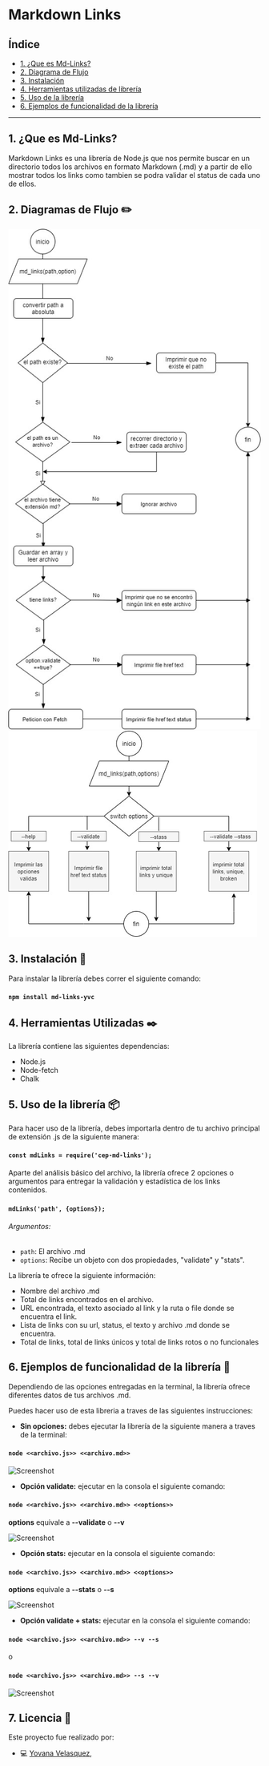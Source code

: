 # Markdown Links

## Índice

* [1. ¿Que es Md-Links?](#1-que-es-md-links)
* [2. Diagrama de Flujo](#2-diagrama-de-flujo)
* [3. Instalación](#3-instalación)
* [4. Herramientas utilizadas de librería](#4-herramientas-utilizadas)
* [5. Uso de la librería](#5-uso-de-la-librería)
* [6. Ejemplos de funcionalidad de la librería](#5-ejemplos-de-funcionalidad-de-la-librería)

***

## 1. ¿Que es Md-Links?

Markdown Links es una librería de Node.js que nos permite buscar en un directorio todos los archivos en formato Markdown (.md) y a partir de ello mostrar todos los links como tambien se podra validar el status de cada uno de ellos.

## 2. Diagramas de Flujo :pencil2:

![md-links](src/img/md_links.jpg)
![cli](src/img/cli.jpg)

## 3. Instalación :rocket:

Para instalar la librería debes correr el siguiente comando:
#### `npm install md-links-yvc`

## 4. Herramientas Utilizadas 	:black_nib:

La librería contiene las siguientes dependencias:
* Node.js
* Node-fetch
* Chalk

## 5. Uso de la librería :package:
Para hacer uso de la librería, debes importarla dentro de tu archivo principal de extensión .js de la siguiente manera:
#### `const mdLinks = require('cep-md-links');`

Aparte del análisis básico del archivo, la librería ofrece 2 opciones o argumentos para entregar la validación y estadística de los links contenidos.
#### `mdLinks('path', {options});`

###### Argumentos:
* `path`: El archivo .md
* `options`: Recibe un objeto con dos propiedades, "validate" y "stats". 

La librería te ofrece la siguiente información:

* Nombre del archivo .md
* Total de links encontrados en el archivo.
* URL encontrada, el texto asociado al link y la ruta o file donde se encuentra el link.
* Lista de links con su url, status, el texto y archivo .md donde se encuentra.
* Total de links, total de links únicos y total de links rotos o no funcionales

## 6. Ejemplos de funcionalidad de la librería :memo:

Dependiendo de las opciones entregadas en la terminal, la librería ofrece diferentes datos de tus archivos .md.

Puedes hacer uso de esta libreria a traves de las siguientes instrucciones:

* **Sin opciones:** debes ejecutar la librería de la siguiente manera a traves de la terminal:

#### `node <<archivo.js>> <<archivo.md>>`

![Screenshot](./img/mdlinks-t.PNG)

 * **Opción validate:** ejecutar en la consola el siguiente comando:

#### `node <<archivo.js>> <<archivo.md>> <<options>>`

**options** equivale a **--validate** o **--v**

![Screenshot](./img/mdlinks-v.PNG)

* **Opción stats:** ejecutar en la consola el siguiente comando:

#### `node <<archivo.js>> <<archivo.md>> <<options>>`

**options** equivale a **--stats** o **--s**

![Screenshot](./img/mdlinks-s.PNG)

* **Opción validate + stats:** ejecutar en la consola el siguiente comando:

#### `node <<archivo.js>> <<archivo.md>> --v --s`  
o
#### `node <<archivo.js>> <<archivo.md>> --s --v` 

![Screenshot](./img/mdlinks-sv.PNG)

## 7. Licencia :busts_in_silhouette:

Este proyecto fue realizado por:
* 💻 [Yovana Velasquez](https://github.com/yovana888), 
